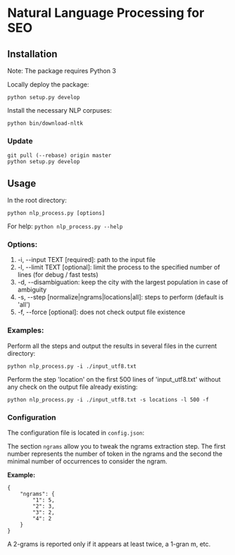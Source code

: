 # Natural Language Processing for SEO

## Installation

Note: The package requires Python 3

Locally deploy the package:
```
python setup.py develop
```

Install the necessary NLP corpuses:
```
python bin/download-nltk

```

### Update

```
git pull (--rebase) origin master
python setup.py develop
```

## Usage

In the root directory:
```
python nlp_process.py [options]
```

For help: ```python nlp_process.py --help```

### Options:

1. -i, --input TEXT [required]: path to the input file
2. -l, --limit TEXT [optional]: limit the process to the specified number of lines (for debug / fast tests)
3. -d, --disambiguation: keep the city with the largest population in case of ambiguity
4. -s, --step [normalize|ngrams|locations|all]: steps to perform (default is 'all')
5. -f, --force [optional]: does not check output file existence

### Examples:

Perform all the steps and output the results in several files in the current directory:
```
python nlp_process.py -i ./input_utf8.txt
```

Perform the step 'location' on the first 500 lines of 'input_utf8.txt' without any check on the output file already existing:
```
python nlp_process.py -i ./input_utf8.txt -s locations -l 500 -f
```

### Configuration

The configuration file is located in ```config.json```:

The section ```ngrams``` allow you to tweak the ngrams extraction step. The first number represents the number of token in the ngrams and the second the minimal number of occurrences to consider the ngram.

**Example:**    

```
{
    "ngrams": {
        "1": 5, 
        "2": 3, 
        "3": 2,
        "4": 2
    }
}
```

A 2-grams is reported only if it appears at least twice, a 1-gran m, etc.